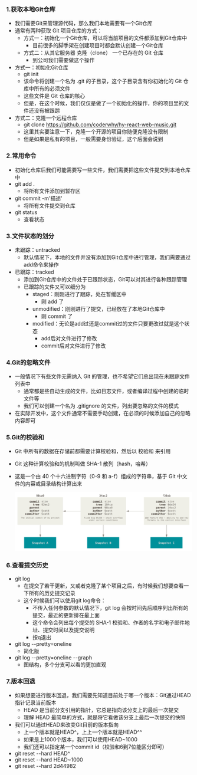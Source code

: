 ### 1.获取本地Git仓库

- 我们需要Git来管理源代码，那么我们本地需要有一个Git仓库
- 通常有两种获取 Git 项目仓库的方式：
  - 方式一：初始化一个Git仓库，可以将当前项目的文件都添加到Git仓库中
    - 目前很多的脚手架在创建项目时都会默认创建一个Git仓库
  - 方式二：从其它服务器 克隆（clone） 一个已存在的 Git 仓库
    - 到公司我们需要做这个操作
- 方式一：初始化Git仓库
  - git init
  - 该命令将创建一个名为 .git 的子目录，这个子目录含有你初始化的 Git 仓库中所有的必须文件
  - 这些文件是 Git 仓库的核心
  - 但是，在这个时候，我们仅仅是做了一个初始化的操作，你的项目里的文件还没有被跟踪
- 方式二：克隆一个远程仓库
  - git clone https://github.com/coderwhy/hy-react-web-music.git
  - 这里其实要注意一下，克隆一个开源的项目你随便克隆没有限制
  - 但是如果是私有的项目，一般需要身份验证，这个后面会说到

### 2.常用命令

- 初始化仓库后我们可能需要写一些文件，我们需要把这些文件提交到本地仓库中
- git add .
  - 将所有文件添加到暂存区
- git commit -m'描述'
  - 将所有文件提交到仓库
- git status
  - 查看状态

### 3.文件状态的划分

- 未跟踪：untracked
  - 默认情况下，本地的文件并没有添加到Git仓库中进行管理，我们需要通过add命令来操作
- 已跟踪：tracked
  - 添加到Git仓库中的文件处于已跟踪状态，Git可以对其进行各种跟踪管理
  - 已跟踪的文件又可以细分为
    - staged：刚刚进行了跟踪，处在暂缓区中
      - 刚 add 了
    - unmodified：刚刚进行了提交，已经放在了本地Git仓库中
      - 刚 commit 了
    - modified：无论是add过还是commit过的文件只要更改过就是这个状态
      - add后对文件进行了修改
      - commit后对文件进行了修改

### 4.Git的忽略文件

- 一般情况下有些文件无需纳入 Git 的管理，也不希望它们总出现在未跟踪文件列表中
  - 通常都是些自动生成的文件，比如日志文件，或者编译过程中创建的临时文件等
  - 我们可以创建一个名为 .gitignore 的文件，列出要忽略的文件的模式
- 在实际开发中，这个文件通常不需要手动创建，在必须的时候添加自己的忽略内容即可

### 5.Git的校验和

- Git 中所有的数据在存储前都需要计算校验和，然后以 校验和 来引用

- Git 这种计算校验和的机制叫做 SHA-1 散列（hash，哈希）

- 这是一个由 40 个十六进制字符（0-9 和 a-f）组成的字符串，基于 Git 中文件的内容或目录结构计算出来

  ![image-20220706111408895](images/image-20220706111408895.png)

### 6.查看提交历史

- git log
  - 在提交了若干更新，又或者克隆了某个项目之后，有时候我们想要查看一下所有的历史提交记录
  - 这个时候我们可以使用git log命令：
    - 不传入任何参数的默认情况下，git log 会按时间先后顺序列出所有的提交，最近的更新排在最上面
    - 这个命令会列出每个提交的 SHA-1 校验和、作者的名字和电子邮件地址、提交时间以及提交说明
    - 按q退出
- git log --pretty=oneline
  - 简化版
- git log --pretty=oneline --graph
  - 图结构，多个分支可以看的更加直观

### 7.版本回退

- 如果想要进行版本回退，我们需要先知道目前处于哪一个版本：Git通过HEAD指针记录当前版本
  - HEAD 是当前分支引用的指针，它总是指向该分支上的最后一次提交
  - 理解 HEAD 最简单的方式，就是将它看做该分支上最后一次提交的快照
- 我们可以通过HEAD来改变Git目前的版本指向
  - 上一个版本就是HEAD^，上上一个版本就是HEAD^^
  - 如果是上1000个版本，我们可以使用HEAD~1000
  - 我们还可以指定某一个commit id（校验和6到7位能区分即可）
- git reset --hard HEAD^
- git reset --hard HEAD~1000
- git reset --hard 2d44982